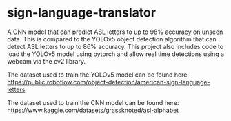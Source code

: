 # sign-language-translator
A CNN model that can predict ASL letters to up to 98% accuracy on unseen data. This is compared to the YOLOv5 object detection algorithm that can detect ASL letters to up to 86% accuracy. This project also includes code to load the YOLOv5 model using pytorch and allow real time detections using a webcam via the cv2 library.

The dataset used to train the YOLOv5 model can be found here:
https://public.roboflow.com/object-detection/american-sign-language-letters

The dataset used to train the CNN model can be found here:
https://www.kaggle.com/datasets/grassknoted/asl-alphabet

